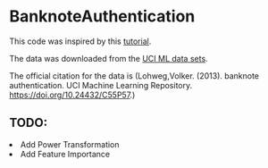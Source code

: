 # BanknoteAuthentication

This code was inspired by this [tutorial](https://www.datasimple.education/post/python-ml-guided-project-simple-random-forest-in-sklearn-bank-note-authentication-level-1-25-min/?fbclid=IwAR3FW5AfOg5KxiQmEPpr0E9O9tBr3bhVBni7eSyhRXganO3uN-4Fn1eT6Fk).

The data was downloaded from the [UCI ML data sets](https://archive.ics.uci.edu/dataset/267/banknote+authentication).

The official citation for the data is (Lohweg,Volker. (2013). banknote authentication. UCI Machine Learning Repository. https://doi.org/10.24432/C55P57.)

## TODO:
<li> Add Power Transformation
<li> Add Feature Importance
